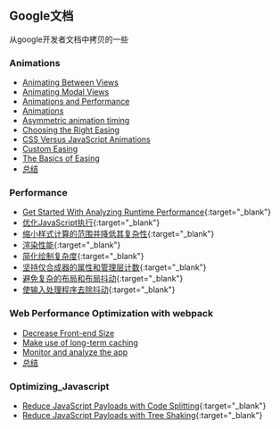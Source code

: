 ## Google文档

从google开发者文档中拷贝的一些



### Animations

* [Animating Between Views](./animations/AnimatingBetweenViews.md)
* [Animating Modal Views](./animations/AnimatingModalViews.md)
* [Animations and Performance](./animations/AnimationsandPerformance.md)
* [Animations](./animations/Animations.md)
* [Asymmetric animation timing](./animations/Asymmetricanimationtiming.md)
* [Choosing the Right Easing](./animations/ChoosingtheRightEasing.md)
* [CSS Versus JavaScript Animations](./animations/CSSVersusJavaScriptAnimations.md)
* [Custom Easing](./animations/CustomEasing.md)
* [The Basics of Easing](./animations/TheBasicsofEasing.md)
* [总结](./animations/总结.md)



### Performance

* [Get Started With Analyzing Runtime Performance](./performance/运行时性能分析.md){:target="_blank"}
* [优化JavaScript执行](./performance/优化JavaScript执行.md){:target="_blank"}
* [缩小样式计算的范围并降低其复杂性](./performance/缩小样式计算的范围并降低其复杂性.md){:target="_blank"}
* [渲染性能](./performance/渲染性能.md){:target="_blank"}
* [简化绘制复杂度](./performance/简化绘制复杂度.md){:target="_blank"}
* [坚持仅合成器的属性和管理层计数](./performance/坚持仅合成器的属性和管理层计数.md){:target="_blank"}
* [避免复杂的布局和布局抖动](./performance/避免复杂的布局和布局抖动.md){:target="_blank"}
* [使输入处理程序去除抖动](./performance/使输入处理程序去除抖动.md){:target="_blank"}



### Web Performance Optimization with webpack

* [Decrease Front-end Size](./Web_Performance_Optimization_with_webpack/减小打包大小)
* [Make use of long-term caching](./Web_Performance_Optimization_with_webpack/使用缓存.md)
* [Monitor and analyze the app](./Web_Performance_Optimization_with_webpack/监听和分析.md)
* [总结](./Web_Performance_Optimization_with_webpack/Conclusion.md)



### Optimizing_Javascript

* [Reduce JavaScript Payloads with Code Splitting](./Optimizing_Javascript/使用代码拆分减少JavaScript负载.md){:target="_blank"}
* [Reduce JavaScript Payloads with Tree Shaking](./Optimizing_Javascript/使用TreeShaking.md){:target="_blank"}

